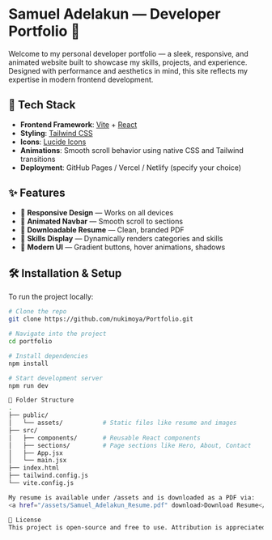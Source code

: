 # Samuel Adelakun — Developer Portfolio 🚀

Welcome to my personal developer portfolio — a sleek, responsive, and animated website built to showcase my skills, projects, and experience. Designed with performance and aesthetics in mind, this site reflects my expertise in modern frontend development.


## 🔧 Tech Stack

- **Frontend Framework**: [Vite](https://vitejs.dev/) + [React](https://reactjs.org/)
- **Styling**: [Tailwind CSS](https://tailwindcss.com/)
- **Icons**: [Lucide Icons](https://lucide.dev/)
- **Animations**: Smooth scroll behavior using native CSS and Tailwind transitions
- **Deployment**: GitHub Pages / Vercel / Netlify (specify your choice)

## ✨ Features

- 📱 **Responsive Design** — Works on all devices
- 🧭 **Animated Navbar** — Smooth scroll to sections
- 📄 **Downloadable Resume** — Clean, branded PDF
- 🧠 **Skills Display** — Dynamically renders categories and skills
- 🌙 **Modern UI** — Gradient buttons, hover animations, shadows

## 🛠️ Installation & Setup

To run the project locally:

```bash
# Clone the repo
git clone https://github.com/nukimoya/Portfolio.git

# Navigate into the project
cd portfolio

# Install dependencies
npm install

# Start development server
npm run dev

📂 Folder Structure
.
├── public/
│   └── assets/           # Static files like resume and images
├── src/
│   ├── components/       # Reusable React components
│   ├── sections/         # Page sections like Hero, About, Contact
│   ├── App.jsx
│   └── main.jsx
├── index.html
├── tailwind.config.js
└── vite.config.js

My resume is available under /assets and is downloaded as a PDF via:
<a href="/assets/Samuel_Adelakun_Resume.pdf" download>Download Resume</a>

📜 License
This project is open-source and free to use. Attribution is appreciated but not required.